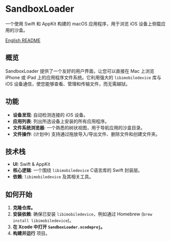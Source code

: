 # SandboxLoader

一个使用 Swift 和 AppKit 构建的 macOS 应用程序，用于浏览 iOS 设备上侧载应用的沙盒。

[English README](README.md)

## 概览

SandboxLoader 提供了一个友好的用户界面，让您可以直接在 Mac 上浏览 iPhone 或 iPad 上的应用程序文件系统。它利用强大的 `libimobiledevice` 库与 iOS 设备通信，使您能够查看、管理和传输文件，而无需越狱。

## 功能

- **设备发现**: 自动检测连接的 iOS 设备。
- **应用列表**: 列出所选设备上安装的所有应用程序。
- **文件系统浏览器**: 一个熟悉的树状视图，用于导航应用的沙盒目录。
- **文件操作**: (计划中) 支持通过拖放导入/导出文件、删除文件和创建文件夹。

## 技术栈

- **UI**: Swift & AppKit
- **核心逻辑**: 一个围绕 `libimobiledevice` C语言库的 Swift 封装层。
- **依赖**: `libimobiledevice` 及其相关工具。

## 如何开始

1.  **克隆仓库。**
2.  **安装依赖**: 确保已安装 `libimobiledevice`，例如通过 Homebrew (`brew install libimobiledevice`)。
3.  **在 Xcode 中打开 `SandboxLoader.xcodeproj`。**
4.  **构建并运行** 项目。
